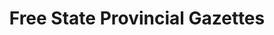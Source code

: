 ---
layout: jurisdiction
title: Free State Provincial Gazettes
jurisdiction: ZA-FS
jurisdiction_name: Free State
provincial: true
notice: The Free State charges R11.70 for access to Free State Provincial Gazettes. We are working to find a way to provide access for free. If you can help, please email us at <a href="mailto:gazettes@code4sa.org">gazettes@code4sa.org</a> <br><br> If you think access to gazettes should be free for everyone, please email the Free State Premier at <a href="mailto:governmentgazette@fspremier.gov.za">governmentgazette@fspremier.gov.za</a>
---